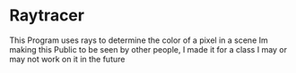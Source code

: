 # Raytracer
 This Program uses rays to determine the color of a pixel in a scene
 Im making this Public to be seen by other people, I made it for a class
 I may or may not work on it in the future
